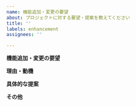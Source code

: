 ```yaml
---
name: 機能追加・変更の要望
about: プロジェクトに対する要望・提案を教えてください
title: ''
labels: enhancement
assignees: ''

---
```


**機能追加・変更の要望**

<!--どのような機能がほしいか、または変更してほしいか。できるだけ詳しく教えて下さい -->


**理由・動機**

<!-- あなたがその上記の要望を持つようになった理由・きっかけを教えてください -->


**具体的な提案**

<!-- より具体的な提案があればご記入ください -->


**その他**

<!-- 機能リクエストについてその他の意見・コメント・スクリーンショットはここに記入してください -->


